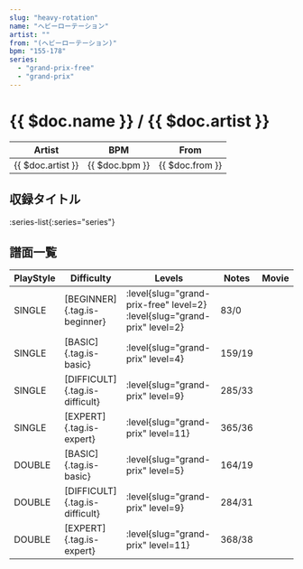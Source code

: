 ```yaml
---
slug: "heavy-rotation"
name: "ヘビーローテーション"
artist: ""
from: "(ヘビーローテーション)"
bpm: "155-178"
series:
  - "grand-prix-free"
  - "grand-prix"
---
```


# {{ $doc.name }} / {{ $doc.artist }}

|Artist|BPM|From|
|------|---|----|
|{{ $doc.artist }}|{{ $doc.bpm }}|{{ $doc.from }}|

## 収録タイトル

:series-list{:series="series"}

## 譜面一覧

|PlayStyle|Difficulty|Levels|Notes|Movie|
|---------|----------|------|-----|-----|
|SINGLE|[BEGINNER]{.tag.is-beginner}|<div class="field is-grouped is-grouped-multiline"> :level{slug="grand-prix-free" level=2} :level{slug="grand-prix" level=2}</div>|83/0||
|SINGLE|[BASIC]{.tag.is-basic}|<div class="field is-grouped is-grouped-multiline"> :level{slug="grand-prix" level=4}</div>|159/19||
|SINGLE|[DIFFICULT]{.tag.is-difficult}|<div class="field is-grouped is-grouped-multiline"> :level{slug="grand-prix" level=9}</div>|285/33||
|SINGLE|[EXPERT]{.tag.is-expert}|<div class="field is-grouped is-grouped-multiline"> :level{slug="grand-prix" level=11}</div>|365/36||
|DOUBLE|[BASIC]{.tag.is-basic}|<div class="field is-grouped is-grouped-multiline"> :level{slug="grand-prix" level=5}</div>|164/19||
|DOUBLE|[DIFFICULT]{.tag.is-difficult}|<div class="field is-grouped is-grouped-multiline"> :level{slug="grand-prix" level=9}</div>|284/31||
|DOUBLE|[EXPERT]{.tag.is-expert}|<div class="field is-grouped is-grouped-multiline"> :level{slug="grand-prix" level=11}</div>|368/38||
